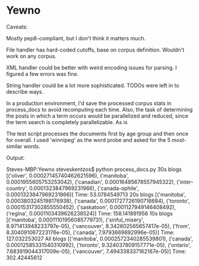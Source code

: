 # Yewno

Caveats:

Mostly pep8-compliant, but I don't think it matters much.

File handler has hard-coded cutoffs, base on corpus definition. Wouldn't work on any corpus.

XML handler could be better with weird encoding issues for parsing. I figured a few errors was fine.

String handler could be a lot more sophisticated. TODOs were left in to describe ways.

In a production environment, I'd save the processed corpus stats in process_docs to avoid recomputing each time.
Also, the task of determining the posts in which a term occurs would be parallelized and reduced,
 since the term search is completely parallelizable. As is



The test script processes the documents first by age group and then once for overall.
I used 'winnipeg' as the word probe and asked for the 5 most-similar words.

Output:

Steves-MBP:Yewno steveskentzos$ python process_docs.py
30s blogs
[('oliver', 0.00027145740462621596),
 ('manitoba', 0.0001955605753253042),
 ('canadian', 0.00016485678557945322),
 ('inter-country', 0.0001323847969231966),
 ('canada-ophile', 0.0001323847969231966)]
Time:  53.0784549713
20s blogs
[('manitoba', 0.0003803245198176938),
 ('canada', 0.0001727726190716684),
 ('toronto', 0.00015317302855550452),
 ('saskatoon', 0.0001127949146408492),
 ('regina', 0.0001103439626238524)]
Time:  158.141891956
10s blogs
[('manitoba', 0.00011101956085779731),
 ('sinful_misery', 8.971413948233797e-05),
 ('vancouver', 8.342602565657417e-05),
 ('from', 8.304091067223176e-05),
 ('canada', 7.9793669892996e-05)]
Time:  127.032253027
All blogs
[('manitoba', 0.0002572340285539801),
 ('canada', 0.00012585331540310992),
 ('toronto', 9.324037809157771e-05),
 ('ontario', 7.683919044317009e-05),
 ('vancouver', 7.494338337162167e-05)]
Time:  302.42445612
